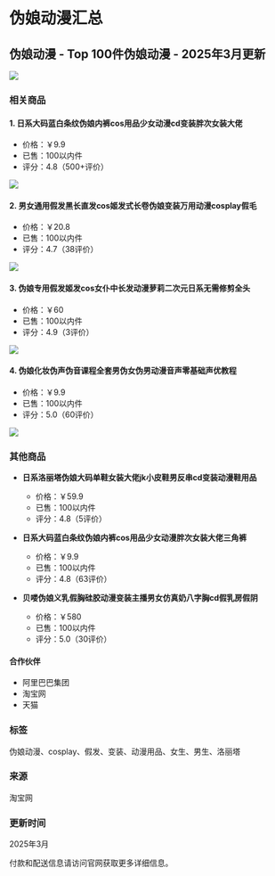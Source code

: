 # 伪娘动漫汇总

## 伪娘动漫 - Top 100件伪娘动漫 - 2025年3月更新

![](//gw.alicdn.com/imgextra/i2/O1CN01WlLH0r1ObB903eNjB_!!6000000001723-0-tps-1920-3000.jpg_Q50.jpg_.webp)

### 相关商品

#### 1. 日系大码蓝白条纹伪娘内裤cos用品少女动漫cd变装胖次女装大佬
- 价格：￥9.9
- 已售：100以内件
- 评分：4.8（500+评价）

![](//gw.alicdn.com/imgextra/i2/O1CN015kXWTy26ZCWsjmEgH_!!6000000007675-2-tps-24-22.png_Q75.jpg_.webp)

#### 2. 男女通用假发黑长直发cos姬发式长卷伪娘变装万用动漫cosplay假毛
- 价格：￥20.8
- 已售：100以内件
- 评分：4.7（38评价）

![](//gw.alicdn.com/imgextra/i2/O1CN015kXWTy26ZCWsjmEgH_!!6000000007675-2-tps-24-22.png_Q75.jpg_.webp)

#### 3. 伪娘专用假发姬发cos女仆中长发动漫萝莉二次元日系无需修剪全头
- 价格：￥60
- 已售：100以内件
- 评分：4.9（3评价）

![](//gw.alicdn.com/imgextra/i2/O1CN015kXWTy26ZCWsjmEgH_!!6000000007675-2-tps-24-22.png_Q75.jpg_.webp)

#### 4. 伪娘化妆伪声伪音课程全套男伪女伪男动漫音声零基础声优教程
- 价格：￥9.9
- 已售：100以内件
- 评分：5.0（60评价）

![](//gw.alicdn.com/imgextra/i2/O1CN015kXWTy26ZCWsjmEgH_!!6000000007675-2-tps-24-22.png_Q75.jpg_.webp)

### 其他商品

- **日系洛丽塔伪娘大码单鞋女装大佬jk小皮鞋男反串cd变装动漫鞋用品**
  - 价格：￥59.9
  - 已售：100以内件
  - 评分：4.8（5评价）

- **日系大码蓝白条纹伪娘内裤cos用品少女动漫胖次女装大佬三角裤**
  - 价格：￥9.9
  - 已售：100以内件
  - 评分：4.8（63评价）

- **贝喽伪娘义乳假胸硅胶动漫变装主播男女仿真奶八字胸cd假乳房假阴**
  - 价格：￥580
  - 已售：100以内件
  - 评分：5.0（30评价）

#### 合作伙伴
- 阿里巴巴集团
- 淘宝网
- 天猫

### 标签
伪娘动漫、cosplay、假发、变装、动漫用品、女生、男生、洛丽塔

### 来源
淘宝网

### 更新时间
2025年3月

付款和配送信息请访问官网获取更多详细信息。